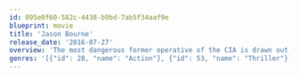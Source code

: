 ```yaml
---
id: 095e0f60-582c-4438-b9bd-7ab5f34aaf9e
blueprint: movie
title: 'Jason Bourne'
release_date: '2016-07-27'
overview: 'The most dangerous former operative of the CIA is drawn out of hiding to uncover hidden truths about his past.'
genres: '[{"id": 28, "name": "Action"}, {"id": 53, "name": "Thriller"}]'
---
```


